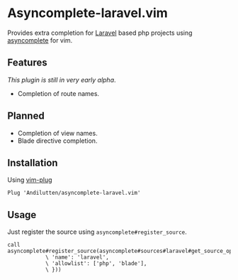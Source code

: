 # Asyncomplete-laravel.vim

Provides extra completion for [Laravel]() based php projects using
[asyncomplete]() for vim.

## Features

*This plugin is still in very early alpha*.

- Completion of route names.

## Planned

- Completion of view names.
- Blade directive completion.

## Installation

Using [vim-plug]()

```vim
Plug 'Andilutten/asyncomplete-laravel.vim'
```

## Usage

Just register the source using `asyncomplete#register_source`.

```vim
call asyncomplete#register_source(asyncomplete#sources#laravel#get_source_options({
			\ 'name': 'laravel',
			\ 'allowlist': ['php', 'blade'],
			\ }))
```
